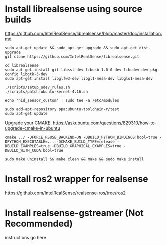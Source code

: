# Install librealsense using source builds
https://github.com/IntelRealSense/librealsense/blob/master/doc/installation.md

```
sudo apt-get update && sudo apt-get upgrade && sudo apt-get dist-upgrade
git clone https://github.com/IntelRealSense/librealsense.git
```

```
cd librealsense
sudo apt-get install git libssl-dev libusb-1.0-0-dev libudev-dev pkg-config libgtk-3-dev
sudo apt-get install libglfw3-dev libgl1-mesa-dev libglu1-mesa-dev
```

```
./scripts/setup_udev_rules.sh
./scripts/patch-ubuntu-kernel-4.16.sh

echo 'hid_sensor_custom' | sudo tee -a /etc/modules
```

```
sudo add-apt-repository ppa:ubuntu-toolchain-r/test
sudo apt-get update
```

Upgrade your CMAKE:
https://askubuntu.com/questions/829310/how-to-upgrade-cmake-in-ubuntu

```
cmake ../ -DFORCE_RSUSB_BACKEND=ON -DBUILD_PYTHON_BINDINGS:bool=true -DPYTHON_EXECUTABLE=... -DCMAKE_BUILD_TYPE=release -DBUILD_EXAMPLES=true -DBUILD_GRAPHICAL_EXAMPLES=true -DBUILD_WITH_CUDA:bool=true

sudo make uninstall && make clean && make && sudo make install
```

# Install ros2 wrapper for realsense

https://github.com/IntelRealSense/realsense-ros/tree/ros2


# Install realsense-gstreamer (Not Recommended)

instructions go here

